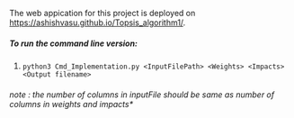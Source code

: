 The web appication for this project is deployed on 
https://ashishvasu.github.io/Topsis_algorithm1/.

##### To run the command line version:
1. `python3 Cmd_Implementation.py <InputFilePath> <Weights> <Impacts> <Output filename>`
 ###### note : the number of columns in inputFile should be same as number of columns in weights and impacts*


